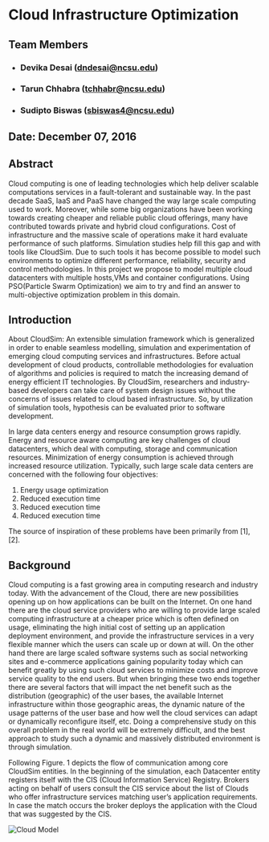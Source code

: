 # Cloud Infrastructure Optimization
## Team Members
* ### Devika Desai (dndesai@ncsu.edu)
* ### Tarun Chhabra (tchhabr@ncsu.edu)
* ### Sudipto Biswas (sbiswas4@ncsu.edu)

## Date: December 07, 2016

## Abstract 

Cloud computing is one of leading technologies which help deliver scalable computations services in a fault-tolerant and sustainable way. In the past decade SaaS, IaaS and PaaS have changed the way large scale computing used to work. Moreover, while some big organizations have been working towards creating cheaper and reliable public cloud offerings, many have contributed towards private and hybrid cloud configurations. Cost of infrastructure and the massive scale of operations make it hard evaluate performance of such platforms. Simulation studies help fill this gap and with tools like CloudSim. Due to such tools it has become possible to model such environments to optimize different performance, reliability, security and control methodologies. In this project we propose to model multiple cloud datacenters with multiple hosts,VMs and container configurations. Using PSO(Particle Swarm Optimization) we aim to try and find an answer to multi-objective optimization problem in this domain. 

## Introduction 
About CloudSim:
An extensible simulation framework which is generalized in order to enable seamless modelling, simulation and experimentation of emerging cloud computing services and infrastructures. Before actual development of cloud products, controllable methodologies for evaluation of algorithms and policies is required to match the increasing demand of energy efficient IT technologies. By CloudSim, researchers and industry-based developers can take care of system design issues without the concerns of issues related to cloud based infrastructure. So, by utilization of simulation tools, hypothesis can be evaluated prior to software development.

In large data centers energy and resource consumption grows rapidly. Energy and resource aware computing are key challenges of cloud datacenters, which  deal with computing, storage and communication resources. Minimization of energy consumption is achieved through increased resource utilization. Typically, such large scale data centers are concerned with the following four objectives: 

1. Energy usage optimization 
2. Reduced execution time 
3. Reduced execution time
4. Reduced execution time 

The source of inspiration of these problems have been primarily from [1],[2]. 

## Background 
Cloud computing is a fast growing area in computing research and industry today. With the advancement of the Cloud, there are new possibilities opening up on how applications can be built on the Internet. On one hand there are the cloud service providers who are willing to provide large scaled computing infrastructure at a cheaper price which is often defined on usage, eliminating the high initial cost of setting up an application deployment environment, and provide the infrastructure services in a very flexible manner which the users can scale up or down at will. On the other hand there are large scaled software systems such as social networking sites and e-commerce applications gaining popularity today which can benefit greatly by using such cloud services to minimize costs and improve service quality to the end users. But when bringing these two ends together there are several factors that will impact the net benefit such as the distribution (geographic) of the user bases, the available Internet infrastructure within those geographic areas, the dynamic nature of the usage patterns of the user base and how well the cloud services can adapt or dynamically reconfigure itself, etc. Doing a comprehensive study on this overall problem in the real world will be extremely difficult, and the best approach to study such a dynamic and massively distributed environment is through simulation. 

Following Figure. 1 depicts the flow of communication among core CloudSim entities. In the beginning of the simulation, each Datacenter entity registers itself with the CIS (Cloud Information Service) Registry. Brokers acting on behalf of users consult the CIS service about the list of Clouds who offer infrastructure services matching user’s application requirements. In case the match occurs the broker deploys the application with the Cloud that was suggested by the CIS. 

 
![Cloud Model](/pproject/report/Model.png)

